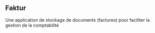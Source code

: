 ## Faktur

Une application de stockage de documents (factures) pour faciliter la gestion de la comptabilité
